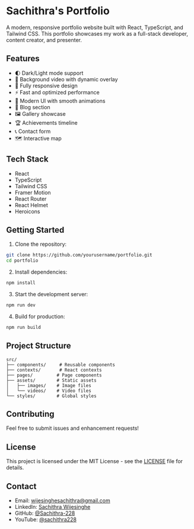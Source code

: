 # Sachithra's Portfolio

A modern, responsive portfolio website built with React, TypeScript, and Tailwind CSS. This portfolio showcases my work as a full-stack developer, content creator, and presenter.

## Features

- 🌓 Dark/Light mode support
- 🎥 Background video with dynamic overlay
- 📱 Fully responsive design
- ⚡ Fast and optimized performance
- 🎨 Modern UI with smooth animations
- 📝 Blog section
- 🖼️ Gallery showcase
- 🏆 Achievements timeline
- 📞 Contact form
- 🗺️ Interactive map

## Tech Stack

- React
- TypeScript
- Tailwind CSS
- Framer Motion
- React Router
- React Helmet
- Heroicons

## Getting Started

1. Clone the repository:
```bash
git clone https://github.com/yourusername/portfolio.git
cd portfolio
```

2. Install dependencies:
```bash
npm install
```

3. Start the development server:
```bash
npm run dev
```

4. Build for production:
```bash
npm run build
```

## Project Structure

```
src/
├── components/     # Reusable components
├── contexts/       # React contexts
├── pages/         # Page components
├── assets/        # Static assets
│   ├── images/    # Image files
│   └── videos/    # Video files
└── styles/        # Global styles
```

## Contributing

Feel free to submit issues and enhancement requests!

## License

This project is licensed under the MIT License - see the [LICENSE](LICENSE) file for details.

## Contact

- Email: wijesinghesachithra@gmail.com
- LinkedIn: [Sachithra Wijesinghe](http://linkedin.com/in/sachithra-wijesinghe-5496a5270)
- GitHub: [@Sachithra-228](https://github.com/Sachithra-228)
- YouTube: [@sachithra228](https://www.youtube.com/@sachithra228) 